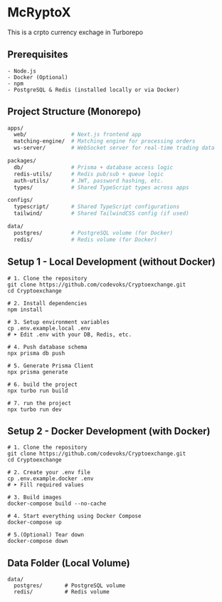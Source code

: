 # McRyptoX

This is a crpto currency exchage in Turborepo

## Prerequisites

```
- Node.js
- Docker (Optional)
- npm
- PostgreSQL & Redis (installed locally or via Docker)
```

## Project Structure (Monorepo)

```bash
apps/
  web/              # Next.js frontend app
  matching-engine/  # Matching engine for processing orders
  ws-server/        # WebSocket server for real-time trading data

packages/
  db/               # Prisma + database access logic
  redis-utils/      # Redis pub/sub + queue logic
  auth-utils/       # JWT, password hashing, etc.
  types/            # Shared TypeScript types across apps

configs/
  typescript/       # Shared TypeScript configurations
  tailwind/         # Shared TailwindCSS config (if used)

data/
  postgres/         # PostgreSQL volume (for Docker)
  redis/            # Redis volume (for Docker)
```

## Setup 1 - Local Development (without Docker)

```
# 1. Clone the repository
git clone https://github.com/codevoks/Cryptoexchange.git
cd Cryptoexchange

# 2. Install dependencies
npm install

# 3. Setup environment variables
cp .env.example.local .env
# ➤ Edit .env with your DB, Redis, etc.

# 4. Push database schema
npx prisma db push

# 5. Generate Prisma Client
npx prisma generate

# 6. build the project
npx turbo run build

# 7. run the project
npx turbo run dev
```

## Setup 2 - Docker Development (with Docker)

```
# 1. Clone the repository
git clone https://github.com/codevoks/Cryptoexchange.git
cd Cryptoexchange

# 2. Create your .env file
cp .env.example.docker .env
# ➤ Fill required values

# 3. Build images
docker-compose build --no-cache

# 4. Start everything using Docker Compose
docker-compose up

# 5.(Optional) Tear down
docker-compose down
```

## Data Folder (Local Volume)

```
data/
  postgres/       # PostgreSQL volume
  redis/          # Redis volume
```
